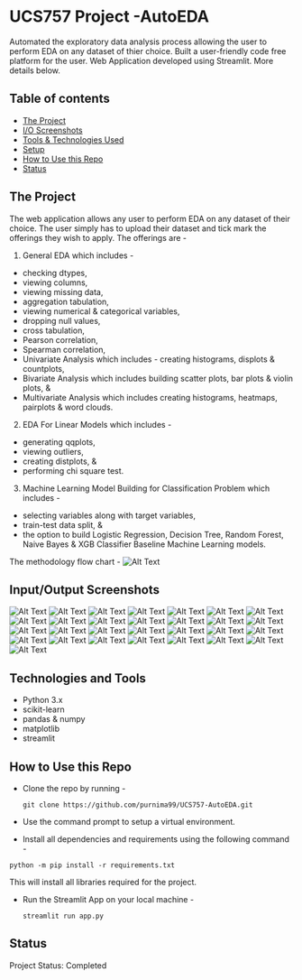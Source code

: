 # UCS757 Project -AutoEDA

Automated the exploratory data analysis process allowing the user to perform EDA on any dataset of thier choice. Built a user-friendly code free platform for the user.
Web Application developed using Streamlit. More details below.

## Table of contents
* [The Project](#The-Project)
* [I/O Screenshots](#inputoutput-screenshots)
* [Tools & Technologies Used](#technologies-and-tools)
* [Setup](#setup)
* [How to Use this Repo](#how-to-use-this-repo)
* [Status](#status)

## The Project

The web application allows any user to perform EDA on any dataset of their choice. The user simply has to upload their dataset and tick mark the offerings they wish to apply. 
The offerings are - 

1. General EDA which includes - 
  * checking dtypes,
  * viewing columns,
  * viewing missing data,
  * aggregation tabulation,
  * viewing numerical & categorical variables,
  * dropping null values,
  * cross tabulation,
  * Pearson correlation,
  * Spearman correlation,
  * Univariate Analysis which includes - creating histograms, displots & countplots,
  * Bivariate Analysis which includes building scatter plots, bar plots & violin plots, &
  * Multivariate Analysis which includes creating histograms, heatmaps, pairplots & word clouds.
  
2. EDA For Linear Models which includes - 
  * generating qqplots,
  * viewing outliers,
  * creating distplots, & 
  * performing chi square test.

3. Machine Learning Model Building for Classification Problem which includes - 
  * selecting variables along with target variables,
  * train-test data split, &
  * the option to build Logistic Regression, Decision Tree, Random Forest, Naive Bayes & XGB Classifier Baseline Machine Learning models.

The methodology flow chart - 
![Alt Text](https://github.com/purnima99/UCS757-AutoEDA/master/AutoEDA.png)

## Input/Output Screenshots
![Alt Text](https://github.com/purnima99/UCS757-AutoEDA/master/i-o/01.png)
![Alt Text](https://github.com/purnima99/UCS757-AutoEDA/master/i-o/02.png)
![Alt Text](https://github.com/purnima99/UCS757-AutoEDA/master/i-o/03.png)
![Alt Text](https://github.com/purnima99/UCS757-AutoEDA/master/i-o/04.png)
![Alt Text](https://github.com/purnima99/UCS757-AutoEDA/master/i-o/05.png)
![Alt Text](https://github.com/purnima99/UCS757-AutoEDA/master/i-o/06.png)
![Alt Text](https://github.com/purnima99/UCS757-AutoEDA/master/i-o/07.png)
![Alt Text](https://github.com/purnima99/UCS757-AutoEDA/master/i-o/08.png)
![Alt Text](https://github.com/purnima99/UCS757-AutoEDA/master/i-o/09.png)
![Alt Text](https://github.com/purnima99/UCS757-AutoEDA/master/i-o/10.png)
![Alt Text](https://github.com/purnima99/UCS757-AutoEDA/master/i-o/11.png)
![Alt Text](https://github.com/purnima99/UCS757-AutoEDA/master/i-o/12.png)
![Alt Text](https://github.com/purnima99/UCS757-AutoEDA/master/i-o/13.png)
![Alt Text](https://github.com/purnima99/UCS757-AutoEDA/master/i-o/14.png)
![Alt Text](https://github.com/purnima99/UCS757-AutoEDA/master/i-o/15.png)
![Alt Text](https://github.com/purnima99/UCS757-AutoEDA/master/i-o/16.png)
![Alt Text](https://github.com/purnima99/UCS757-AutoEDA/master/i-o/17.png)
![Alt Text](https://github.com/purnima99/UCS757-AutoEDA/master/i-o/18.png)
![Alt Text](https://github.com/purnima99/UCS757-AutoEDA/master/i-o/19.png)
![Alt Text](https://github.com/purnima99/UCS757-AutoEDA/master/i-o/20.png)
![Alt Text](https://github.com/purnima99/UCS757-AutoEDA/master/i-o/21.png)
![Alt Text](https://github.com/purnima99/UCS757-AutoEDA/master/i-o/22.png)
![Alt Text](https://github.com/purnima99/UCS757-AutoEDA/master/i-o/23.png)
![Alt Text](https://github.com/purnima99/UCS757-AutoEDA/master/i-o/24.png)
![Alt Text](https://github.com/purnima99/UCS757-AutoEDA/master/i-o/25.png)
![Alt Text](https://github.com/purnima99/UCS757-AutoEDA/master/i-o/26.png)
![Alt Text](https://github.com/purnima99/UCS757-AutoEDA/master/i-o/27.png)
![Alt Text](https://github.com/purnima99/UCS757-AutoEDA/master/i-o/28.png)
![Alt Text](https://github.com/purnima99/UCS757-AutoEDA/master/i-o/29.png)

## Technologies and Tools
* Python 3.x 
* scikit-learn
* pandas & numpy
* matplotlib 
* streamlit

## How to Use this Repo 

* Clone the repo by running - 

    `git clone https://github.com/purnima99/UCS757-AutoEDA.git`

* Use the command prompt to setup a virtual environment.

* Install all dependencies and requirements using the following command - 

`python -m pip install -r requirements.txt`

This will install all libraries required for the project.

* Run the Streamlit App on your local machine - 
    
    `streamlit run app.py`

## Status    
Project Status: Completed 
